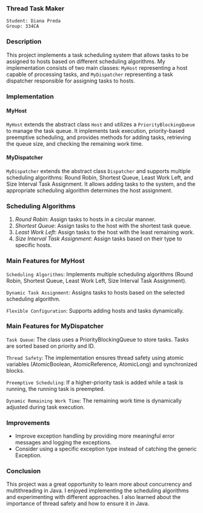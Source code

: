 ### Thread Task Maker

    Student: Diana Preda  
    Group: 334CA

### Description
This project implements a task scheduling system that allows tasks to be assigned to hosts based on different scheduling algorithms. My implementation consists of two main classes: `MyHost` representing a host capable of processing tasks, and `MyDispatcher` representing a task dispatcher responsible for assigning tasks to hosts.

### Implementation

#### MyHost
`MyHost` extends the abstract class `Host` and utilizes a `PriorityBlockingQueue` to manage the task queue. It implements task execution, priority-based preemptive scheduling, and provides methods for adding tasks, retrieving the queue size, and checking the remaining work time.

#### MyDispatcher
`MyDispatcher` extends the abstract class `Dispatcher` and supports multiple scheduling algorithms: Round Robin, Shortest Queue, Least Work Left, and Size Interval Task Assignment. It allows adding tasks to the system, and the appropriate scheduling algorithm determines the host assignment.

### Scheduling Algorithms

1. *Round Robin*: Assign tasks to hosts in a circular manner.
2. *Shortest Queue*: Assign tasks to the host with the shortest task queue.
3. *Least Work Left*: Assign tasks to the host with the least remaining work.
4. *Size Interval Task Assignment*: Assign tasks based on their type to specific hosts.

### Main Features for MyHost
`Scheduling Algorithms`: Implements multiple scheduling algorithms (Round Robin, Shortest Queue, Least Work Left, Size Interval Task Assignment).

`Dynamic Task Assignment`: Assigns tasks to hosts based on the selected scheduling algorithm.

`Flexible Configuration`: Supports adding hosts and tasks dynamically.

### Main Features for MyDispatcher
`Task Queue`: The class uses a PriorityBlockingQueue to store tasks. Tasks are sorted based on priority and ID.

`Thread Safety`: The implementation ensures thread safety using atomic variables (AtomicBoolean, AtomicReference, AtomicLong) and synchronized blocks.

`Preemptive Scheduling`: If a higher-priority task is added while a task is running, the running task is preempted.

`Dynamic Remaining Work Time`: The remaining work time is dynamically adjusted during task execution.

### Improvements
- Improve exception handling by providing more meaningful error messages and logging the exceptions.
- Consider using a specific exception type instead of catching the generic Exception.

### Conclusion
This project was a great opportunity to learn more about concurrency and multithreading in Java. I enjoyed implementing the scheduling algorithms and experimenting with different approaches. I also learned about the importance of thread safety and how to ensure it in Java.